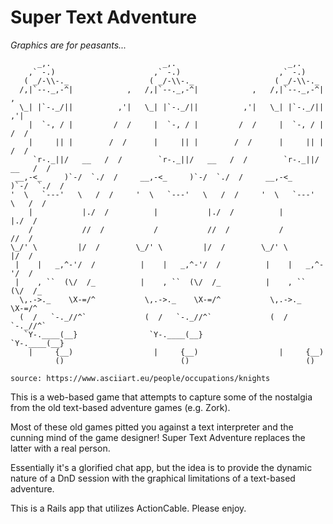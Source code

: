 # Super Text Adventure
_Graphics are for peasants..._

```
      _,.                         _,.                         _,.                                 
    ,` -.)                      ,` -.)                      ,` -.)                                 
   ( _/-\\-._                  ( _/-\\-._                  ( _/-\\-._                                 
  /,|`--._,-^|            ,   /,|`--._,-^|            ,   /,|`--._,-^|            ,                                 
  \_| |`-._/||          ,'|   \_| |`-._/||          ,'|   \_| |`-._/||          ,'|                                 
    |  `-, / |         /  /     |  `-, / |         /  /     |  `-, / |         /  /                                 
    |     || |        /  /      |     || |        /  /      |     || |        /  /                                 
     `r-._||/   __   /  /        `r-._||/   __   /  /        `r-._||/   __   /  /                                 
 __,-<_     )`-/  `./  /     __,-<_     )`-/  `./  /     __,-<_     )`-/  `./  /                                 
'  \   `---'   \   /  /     '  \   `---'   \   /  /     '  \   `---'   \   /  /                                 
    |           |./  /          |           |./  /          |           |./  /                                 
    /           //  /           /           //  /           /           //  /                                 
\_/' \         |/  /        \_/' \         |/  /        \_/' \         |/  /                                 
 |    |   _,^-'/  /          |    |   _,^-'/  /          |    |   _,^-'/  /                                 
 |    , ``  (\/  /_          |    , ``  (\/  /_          |    , ``  (\/  /_                                 
  \,.->._    \X-=/^           \,.->._    \X-=/^           \,.->._    \X-=/^                                 
  (  /   `-._//^`             (  /   `-._//^`             (  /   `-._//^`                                 
   `Y-.____(__}                `Y-.____(__}                `Y-.____(__}                                 
    |     {__)                  |     {__)                  |     {__)                                 
          ()                          ()                          ()                                 

source: https://www.asciiart.eu/people/occupations/knights
```

This is a web-based game that attempts to capture some of the nostalgia from the old text-based adventure games (e.g. Zork).

Most of these old games pitted you against a text interpreter and the cunning mind of the game designer! Super Text Adventure replaces the latter with a real person.

Essentially it's a glorified chat app, but the idea is to provide the dynamic nature of a DnD session with the graphical limitations of a text-based adventure.

This is a Rails app that utilizes ActionCable. Please enjoy.
